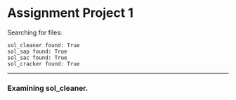 # Assignment Project 1


 Searching for files: 

```
sol_cleaner found: True
sol_sap found: True
sol_sac found: True
sol_cracker found: True
``` 

---
### Examining sol_cleaner.
